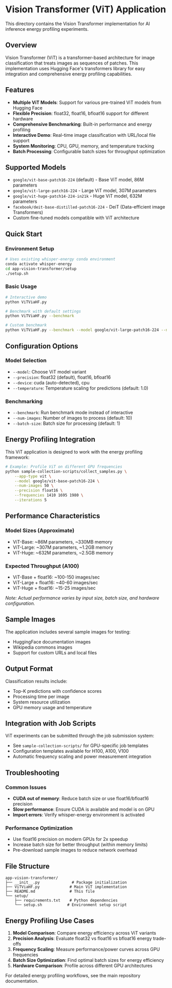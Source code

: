# Vision Transformer (ViT) Application

This directory contains the Vision Transformer implementation for AI inference energy profiling experiments.

## Overview

Vision Transformer (ViT) is a transformer-based architecture for image classification that treats images as sequences of patches. This implementation uses Hugging Face's transformers library for easy integration and comprehensive energy profiling capabilities.

## Features

- **Multiple ViT Models**: Support for various pre-trained ViT models from Hugging Face
- **Flexible Precision**: float32, float16, bfloat16 support for different hardware
- **Comprehensive Benchmarking**: Built-in performance and energy profiling
- **Interactive Demo**: Real-time image classification with URL/local file support
- **System Monitoring**: CPU, GPU, memory, and temperature tracking
- **Batch Processing**: Configurable batch sizes for throughput optimization

## Supported Models

- `google/vit-base-patch16-224` (default) - Base ViT model, 86M parameters
- `google/vit-large-patch16-224` - Large ViT model, 307M parameters
- `google/vit-huge-patch14-224-in21k` - Huge ViT model, 632M parameters
- `facebook/deit-base-distilled-patch16-224` - DeiT (Data-efficient image Transformers)
- Custom fine-tuned models compatible with ViT architecture

## Quick Start

### Environment Setup
```bash
# Uses existing whisper-energy conda environment
conda activate whisper-energy
cd app-vision-transformer/setup
./setup.sh
```

### Basic Usage
```bash
# Interactive demo
python ViTViaHF.py

# Benchmark with default settings
python ViTViaHF.py --benchmark

# Custom benchmark
python ViTViaHF.py --benchmark --model google/vit-large-patch16-224 --num-images 20 --precision float16
```

## Configuration Options

### Model Selection
- `--model`: Choose ViT model variant
- `--precision`: float32 (default), float16, bfloat16
- `--device`: cuda (auto-detected), cpu
- `--temperature`: Temperature scaling for predictions (default: 1.0)

### Benchmarking
- `--benchmark`: Run benchmark mode instead of interactive
- `--num-images`: Number of images to process (default: 10)
- `--batch-size`: Batch size for processing (default: 1)

## Energy Profiling Integration

This ViT application is designed to work with the energy profiling framework:

```bash
# Example: Profile ViT on different GPU frequencies
python sample-collection-scripts/collect_samples.py \
    --app-type vit \
    --model google/vit-base-patch16-224 \
    --num-images 50 \
    --precision float16 \
    --frequencies 1410 1695 1980 \
    --iterations 5
```

## Performance Characteristics

### Model Sizes (Approximate)
- ViT-Base: ~86M parameters, ~330MB memory
- ViT-Large: ~307M parameters, ~1.2GB memory  
- ViT-Huge: ~632M parameters, ~2.5GB memory

### Expected Throughput (A100)
- ViT-Base + float16: ~100-150 images/sec
- ViT-Large + float16: ~40-60 images/sec
- ViT-Huge + float16: ~15-25 images/sec

*Note: Actual performance varies by input size, batch size, and hardware configuration.*

## Sample Images

The application includes several sample images for testing:
- HuggingFace documentation images
- Wikipedia commons images
- Support for custom URLs and local files

## Output Format

Classification results include:
- Top-K predictions with confidence scores
- Processing time per image
- System resource utilization
- GPU memory usage and temperature

## Integration with Job Scripts

ViT experiments can be submitted through the job submission system:
- See `sample-collection-scripts/` for GPU-specific job templates
- Configuration templates available for H100, A100, V100
- Automatic frequency scaling and power measurement integration

## Troubleshooting

### Common Issues
- **CUDA out of memory**: Reduce batch size or use float16/bfloat16 precision
- **Slow performance**: Ensure CUDA is available and model is on GPU
- **Import errors**: Verify whisper-energy environment is activated

### Performance Optimization
- Use float16 precision on modern GPUs for 2x speedup
- Increase batch size for better throughput (within memory limits)
- Pre-download sample images to reduce network overhead

## File Structure

```
app-vision-transformer/
├── __init__.py              # Package initialization
├── ViTViaHF.py             # Main ViT implementation
├── README.md               # This file
└── setup/
    ├── requirements.txt    # Python dependencies
    └── setup.sh           # Environment setup script
```

## Energy Profiling Use Cases

1. **Model Comparison**: Compare energy efficiency across ViT variants
2. **Precision Analysis**: Evaluate float32 vs float16 vs bfloat16 energy trade-offs
3. **Frequency Scaling**: Measure performance/power curves across GPU frequencies
4. **Batch Size Optimization**: Find optimal batch sizes for energy efficiency
5. **Hardware Comparison**: Profile across different GPU architectures

For detailed energy profiling workflows, see the main repository documentation.
